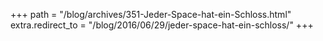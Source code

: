 +++
path = "/blog/archives/351-Jeder-Space-hat-ein-Schloss.html"
extra.redirect_to = "/blog/2016/06/29/jeder-space-hat-ein-schloss/"
+++
